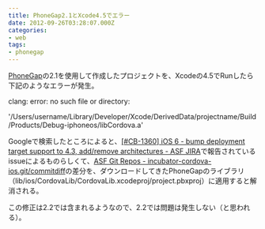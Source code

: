 ```yaml
---
title: PhoneGap2.1とXcode4.5でエラー
date: 2012-09-26T03:28:07.000Z
categories:
- web
tags:
- phonegap
---
```

[PhoneGap](http://www.phonegap.com/)の2.1を使用して作成したプロジェクトを、Xcodeの4.5でRunしたら下記のようなエラーが発生。

clang: error: no such file or directory: 

<!-- more -->
'/Users/username/Library/Developer/Xcode/DerivedData/projectname/Build/Products/Debug-iphoneos/libCordova.a'

Googleで検索したところによると、[\[#CB-1360\] iOS 6 - bump deployment target support to 4.3, add/remove architectures - ASF JIRA](https://issues.apache.org/jira/browse/CB-1360)で報告されているissueによるものらしくて、[ASF Git Repos - incubator-cordova-ios.git/commitdiff](https://git-wip-us.apache.org/repos/asf?p=incubator-cordova-ios.git;a=commitdiff;h=07b54f14;hp=cf2412b5a0db4c67b144561abd201810e3f5f2a5)の差分を、ダウンロードしてきたPhoneGapのライブラリ（lib/ios/CordovaLib/CordovaLib.xcodeproj/project.pbxproj）に適用すると解消される。

この修正は2.2では含まれるようなので、2.2では問題は発生しない（と思われる）。
